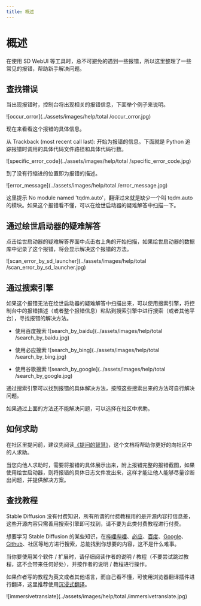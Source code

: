 ```yaml
---
title: 概述
---
```

# 概述
在使用 SD WebUI 等工具时，总不可避免的遇到一些报错，所以这里整理了一些常见的报错，帮助新手解决问题。

## 查找错误
当出现报错时，控制台将出现相关的报错信息，下面举个例子来说明。

![occur_orror](../assets/images/help/total
/occur_orror.jpg)

现在来看看这个报错的具体信息。

从 Trackback (most recent call last): 开始为报错的信息。下面就是 Python 追踪报错时调用的具体代码文件路径和具体代码行数。

![specific_error_code](../assets/images/help/total
/specific_error_code.jpg)

到了没有行缩进的位置即为报错的描述。

![error_message](../assets/images/help/total
/error_message.jpg)

这里提示 No module named 'tqdm.auto'，翻译过来就是缺少一个叫 tqdm.auto 的模块。如果这个报错看不懂，可以在绘世启动器的疑难解答中扫描一下。

## 通过绘世启动器的疑难解答
点击绘世启动器的疑难解答界面中点击右上角的开始扫描，如果绘世启动器的数据库中记录了这个报错，将会显示解决这个报错的方法。

![scan_error_by_sd_launcher](../assets/images/help/total
/scan_error_by_sd_launcher.jpg)

## 通过搜索引擎
如果这个报错无法在绘世启动器的疑难解答中扫描出来，可以使用搜索引擎，将控制台中的报错描述（或者整个报错信息）粘贴到搜索引擎中进行搜索（或者其他平台），寻找报错的解决方法。

- 使用百度搜索
![search_by_baidu](../assets/images/help/total
/search_by_baidu.jpg)

- 使用必应搜索
![search_by_bing](../assets/images/help/total
/search_by_bing.jpg)

- 使用谷歌搜索
![search_by_google](../assets/images/help/total
/search_by_google.jpg)

通过搜索引擎可以找到报错的具体解决方法，按照这些搜索出来的方法可自行解决问题。

如果通过上面的方法还不能解决问题，可以选择在社区中求助。

## 如何求助
在社区里提问前，建议先阅读[《提问的智慧》](https://github.com/ryanhanwu/How-To-Ask-Questions-The-Smart-Way/blob/main/README-zh_CN.md)，这个文档将帮助你更好的向社区中的人求助。

当您向他人求助时，需要将报错的具体展示出来，附上报错完整的报错截图，如果使用绘世启动器，则将报错的具体日志文件发出来，这样才能让他人能够尽量诊断出问题，并提供解决方案。

## 查找教程
Stable Diffusion 没有付费知识，所有所谓的付费教程用的是开源内容打信息差，这些开源内容只需善用搜索引擎即可找到，请不要为此类付费教程进行付费。

想要学习 Stable Diffusion 的某些知识，在[哔哩哔哩](https://www.bilibili.com)、[必应](https://www.bing.com)、[百度](https://www.baidu.com)、[Google](https://www.google.com)、[Github](https://github.com)、社区等地方进行搜索，总能找到你想要的内容，这不是什么难事。

当你要使用某个软件 / 扩展时，请仔细阅读作者的说明 / 教程（不要尝试跳过教程，这不会带来任何好处），并按作者的说明 / 教程进行操作。

如果作者写的教程为英文或者其他语言，而自己看不懂，可使用浏览器翻译插件进行翻译，这里推荐使用[沉浸式翻译](https://immersivetranslate.com/)。

![immersivetranslate](../assets/images/help/total
/immersivetranslate.jpg)
